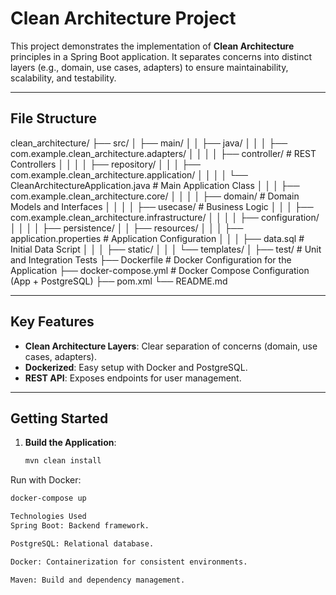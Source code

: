 # Clean Architecture Project

This project demonstrates the implementation of **Clean Architecture** principles in a Spring Boot application. It separates concerns into distinct layers (e.g., domain, use cases, adapters) to ensure maintainability, scalability, and testability.

---

## File Structure
clean_architecture/
├── src/
│ ├── main/
│ │ ├── java/
│ │ │ ├── com.example.clean_architecture.adapters/
│ │ │ │ ├── controller/ # REST Controllers 
│ │ │ │ ├── repository/ 
│ │ │ ├── com.example.clean_architecture.application/
│ │ │ │ └── CleanArchitectureApplication.java # Main Application Class
│ │ │ ├── com.example.clean_architecture.core/
│ │ │ │ ├── domain/ # Domain Models and Interfaces
│ │ │ │ ├── usecase/ # Business Logic 
│ │ │ ├── com.example.clean_architecture.infrastructure/
│ │ │ │ ├── configuration/ 
│ │ │ │ ├── persistence/ 
│ │ ├── resources/
│ │ │ ├── application.properties # Application Configuration
│ │ │ ├── data.sql # Initial Data Script 
│ │ │ ├── static/ 
│ │ │ └── templates/ 
│ ├── test/ # Unit and Integration Tests
├── Dockerfile # Docker Configuration for the Application
├── docker-compose.yml # Docker Compose Configuration (App + PostgreSQL)
├── pom.xml 
└── README.md 



---

## Key Features

- **Clean Architecture Layers**: Clear separation of concerns (domain, use cases, adapters).
- **Dockerized**: Easy setup with Docker and PostgreSQL.
- **REST API**: Exposes endpoints for user management.

---

## Getting Started

1. **Build the Application**:
   ```bash
   mvn clean install
Run with Docker:

```bash
docker-compose up

Technologies Used
Spring Boot: Backend framework.

PostgreSQL: Relational database.

Docker: Containerization for consistent environments.

Maven: Build and dependency management.

